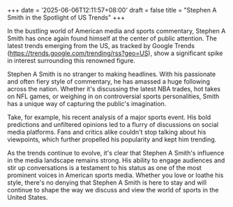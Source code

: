+++
date = '2025-06-06T12:11:57+08:00'
draft = false
title = "Stephen A Smith in the Spotlight of US Trends"
+++

In the bustling world of American media and sports commentary, Stephen A Smith has once again found himself at the center of public attention. The latest trends emerging from the US, as tracked by Google Trends (https://trends.google.com/trending/rss?geo=US), show a significant spike in interest surrounding this renowned figure. 

Stephen A Smith is no stranger to making headlines. With his passionate and often fiery style of commentary, he has amassed a huge following across the nation. Whether it's discussing the latest NBA trades, hot takes on NFL games, or weighing in on controversial sports personalities, Smith has a unique way of capturing the public's imagination. 

Take, for example, his recent analysis of a major sports event. His bold predictions and unfiltered opinions led to a flurry of discussions on social media platforms. Fans and critics alike couldn't stop talking about his viewpoints, which further propelled his popularity and kept him trending. 

As the trends continue to evolve, it's clear that Stephen A Smith's influence in the media landscape remains strong. His ability to engage audiences and stir up conversations is a testament to his status as one of the most prominent voices in American sports media. Whether you love or loathe his style, there's no denying that Stephen A Smith is here to stay and will continue to shape the way we discuss and view the world of sports in the United States.